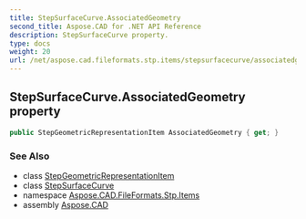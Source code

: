 ```yaml
---
title: StepSurfaceCurve.AssociatedGeometry
second_title: Aspose.CAD for .NET API Reference
description: StepSurfaceCurve property. 
type: docs
weight: 20
url: /net/aspose.cad.fileformats.stp.items/stepsurfacecurve/associatedgeometry/
---
```

## StepSurfaceCurve.AssociatedGeometry property

```csharp
public StepGeometricRepresentationItem AssociatedGeometry { get; }
```

### See Also

* class [StepGeometricRepresentationItem](../../stepgeometricrepresentationitem/)
* class [StepSurfaceCurve](../)
* namespace [Aspose.CAD.FileFormats.Stp.Items](../../stepsurfacecurve/)
* assembly [Aspose.CAD](../../../)


